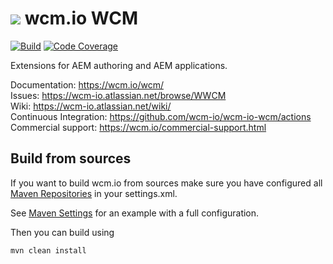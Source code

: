 <img src="https://wcm.io/images/favicon-16@2x.png"/> wcm.io WCM
======
[![Build](https://github.com/wcm-io/wcm-io-wcm/workflows/Build/badge.svg?branch=develop)](https://github.com/wcm-io/wcm-io-wcm/actions?query=workflow%3ABuild+branch%3Adevelop)
[![Code Coverage](https://codecov.io/gh/wcm-io/wcm-io-wcm/branch/develop/graph/badge.svg)](https://codecov.io/gh/wcm-io/wcm-io-wcm)

Extensions for AEM authoring and AEM applications.

Documentation: https://wcm.io/wcm/<br/>
Issues: https://wcm-io.atlassian.net/browse/WWCM<br/>
Wiki: https://wcm-io.atlassian.net/wiki/<br/>
Continuous Integration: https://github.com/wcm-io/wcm-io-wcm/actions<br/>
Commercial support: https://wcm.io/commercial-support.html


## Build from sources

If you want to build wcm.io from sources make sure you have configured all [Maven Repositories](https://wcm.io/maven.html) in your settings.xml.

See [Maven Settings](https://github.com/wcm-io/wcm-io-wcm/blob/develop/.maven-settings.xml) for an example with a full configuration.

Then you can build using

```
mvn clean install
```
